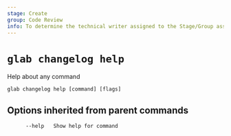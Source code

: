 ```yaml
---
stage: Create
group: Code Review
info: To determine the technical writer assigned to the Stage/Group associated with this page, see https://about.gitlab.com/handbook/product/ux/technical-writing/#assignments
---
```


<!--
This documentation is auto generated by a script.
Please do not edit this file directly. Run `make gen-docs` instead.
-->

# `glab changelog help`

Help about any command

```plaintext
glab changelog help [command] [flags]
```

## Options inherited from parent commands

```plaintext
      --help   Show help for command
```
